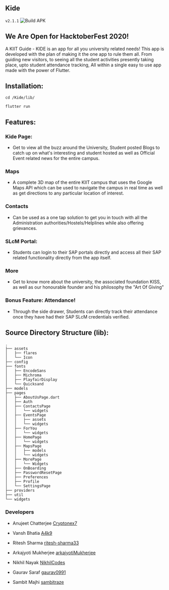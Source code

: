 ## Kide
`v2.1.1`
![Build APK](https://github.com/Kide-Devs/Kide/workflows/Build%20APK/badge.svg?branch=master)

## We Are Open for HacktoberFest 2020!

A KIIT Guide - KIDE is an app for all you university related needs! This app is developed with the plan of making it the one app to rule them all. From guiding new visitors, to seeing all the student activities presently taking place, upto student attendance tracking, All within a single easy to use app made with the power of Flutter.

## Installation:

```
cd /Kide/lib/

flutter run
```

## Features:

  ### Kide Page:
  - Get to view all the buzz around the University, Student posted Blogs to catch up on what's interesting and student hosted as well as Official Event related news for the entire campus. 

  ### Maps
  - A complete 3D map of the entire KIIT campus that uses the Google Maps API which can be used to navigate the campus in real time as well as get directions to any particular location of interest.
 
  ### Contacts
  - Can be used as a one tap solution to get you in touch with all the Administration authorities/Hostels/Helplines while also offering grievances.
 
  ### SLcM Portal:
  - Students can login to their SAP portals directly and access all their SAP related functionality directly from the app itself.
  
  ### More
  - Get to know more about the university, the associated foundation KISS, as well as our honourable founder and his philosophy the "Art Of Giving"
  
  ### Bonus Feature: Attendance!
  - Through the side drawer, Students can directly track their attendance once they have had their SAP SLcM credentials verified.
  
## Source Directory Structure (lib):
 
```
.
├── assets
│   ├── flares
│   └── Icon
├── config
├── fonts
│   ├── EncodeSans
│   ├── Michroma
│   ├── PlayfairDisplay
│   └── Quicksand
├── models
├── pages
│   ├── AboutUsPage.dart
│   ├── Auth
│   ├── ContactsPage
│   │   └── widgets
│   ├── EventsPage
│   │   ├── assets
│   │   └── widgets
│   ├── ForYou
│   │   └── widgets
│   ├── HomePage
│   │   └── widgets
│   ├── MapsPage
│   │   ├── models
│   │   └── widgets
│   ├── MorePage
│   │   └── Widgets
│   ├── OnBoarding
│   ├── PasswordResetPage
│   ├── Preferences
│   ├── Profile
│   └── SettingsPage
├── providers
├── util
└── widgets
```

### Developers

- Anujeet Chatterjee [Cryptonex7](https://github.com/Cryptonex7)

- Vansh Bhatia [A4k9](https://github.com/A4k9)

- Ritesh Sharma [ritesh-sharma33](https://github.com/ritesh-sharma33)

- Arkajyoti Mukherjee [arkajyotiMukherjee](https://github.com/arkajyotiMukherjee)

- Nikhil Nayak [NikhilCodes](https://github.com/NikhilCodes)

- Gaurav Saraf [gaurav0991](https://github.com/gaurav0991)

- Sambit Majhi [sambitraze](https://github.com/sambitraze)
